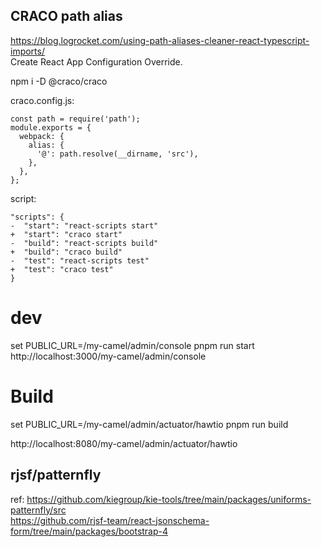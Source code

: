 ## CRACO path alias

https://blog.logrocket.com/using-path-aliases-cleaner-react-typescript-imports/  
Create React App Configuration Override.

npm i -D @craco/craco

craco.config.js:

```
const path = require('path');
module.exports = {
  webpack: {
    alias: {
      '@': path.resolve(__dirname, 'src'),
    },
  },
};
```

script:

```
"scripts": {
-  "start": "react-scripts start"
+  "start": "craco start"
-  "build": "react-scripts build"
+  "build": "craco build"
-  "test": "react-scripts test"
+  "test": "craco test"
}
```

# dev

set PUBLIC_URL=/my-camel/admin/console
pnpm run start
http://localhost:3000/my-camel/admin/console

# Build

set PUBLIC_URL=/my-camel/admin/actuator/hawtio
pnpm run build

http://localhost:8080/my-camel/admin/actuator/hawtio

## rjsf/patternfly

ref:
https://github.com/kiegroup/kie-tools/tree/main/packages/uniforms-patternfly/src  
 https://github.com/rjsf-team/react-jsonschema-form/tree/main/packages/bootstrap-4

